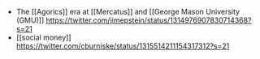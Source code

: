 - The [[Agorics]] era at [[Mercatus]] and [[George Mason University (GMU)]] https://twitter.com/jimepstein/status/1314976907830714368?s=21
- [[social money]] https://twitter.com/cburniske/status/1315514211154317312?s=21
